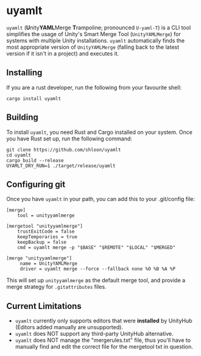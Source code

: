 # uyamlt
`uyamlt` (**U**nity**YAML**Merge **T**rampoline; pronounced `U-yaml-T`) is a CLI tool simplifies the usage of Unity's Smart Merge Tool (`UnityYAMLMerge`) for systems with multiple Unity installations. `uyamlt` automatically finds the most appropriate version of `UnityYAMLMerge` (falling back to the latest version if it isn't in a project) and executes it.

## Installing

If you are a rust developer, run the following from your favourite shell:
```shell
cargo install uyamlt
```

## Building

To install `uyamlt`, you need Rust and Cargo installed on your system. Once you have Rust set up, run the following command:

```shell
git clone https://github.com/shloon/uyamlt
cd uyamlt
cargo build --release
UYAMLT_DRY_RUN=1 ./target/release/uyamlt
```

## Configuring git
Once you have `uyamlt` in your path, you can add this to your .git/config file:
```
[merge]
    tool = unityyamlmerge
    
[mergetool "unityyamlmerge"]
	trustExitCode = false
	keepTemporaries = true
	keepBackup = false
	cmd = uyamlt merge -p "$BASE" "$REMOTE" "$LOCAL" "$MERGED"

[merge "unityyamlmerge"]
     name = UnityYAMLMerge
     driver = uyamlt merge --force --fallback none %O %B %A %P
```

This will set up `unityyamlmerge` as the default merge tool, and provide a merge strategy for `.gitattributes` files.

## Current Limitations
- `uyamlt` currently only supports editors that were **installed** by UnityHub (Editors added manually are unsupported).
- `uyamlt` does NOT support any third-party UnityHub alternative.
- `uyamlt` does NOT manage the "mergerules.txt" file, thus you'll have to manually find and edit the correct file for the mergetool txt in question.
